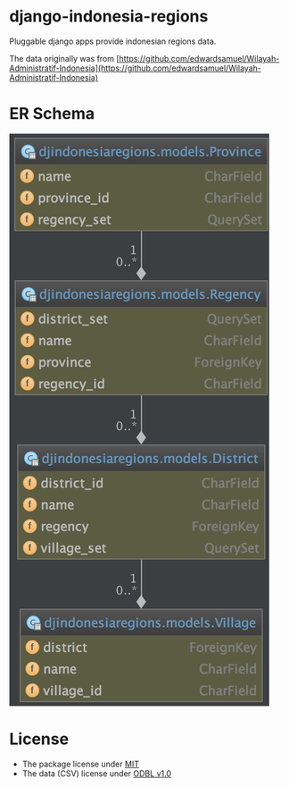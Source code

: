 # django-indonesia-regions

Pluggable django apps provide indonesian regions data. 

The data originally was from [https://github.com/edwardsamuel/Wilayah-Administratif-Indonesia](https://github.com/edwardsamuel/Wilayah-Administratif-Indonesia)

# ER Schema

![ER Schema][erd]

[erd]: screenshots/erd.png

# License

- The package license under [MIT](http://opendatacommons.org/licenses/odbl/1-0/)
- The data (CSV) license under [ODBL v1.0](http://opendatacommons.org/licenses/odbl/1-0/)